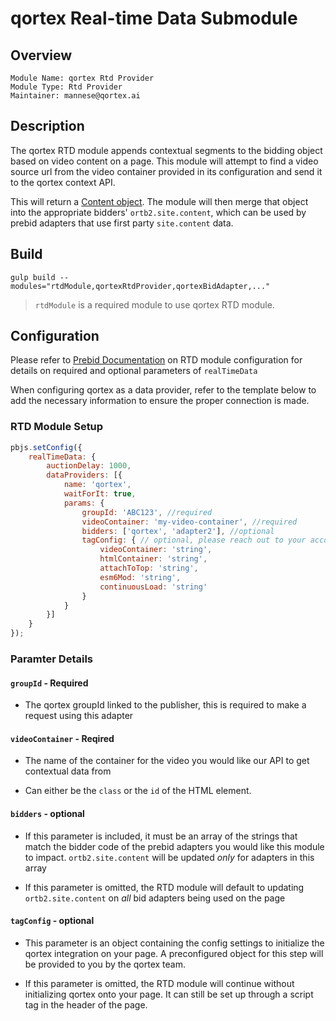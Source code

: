 # qortex Real-time Data Submodule

## Overview

```
Module Name: qortex Rtd Provider
Module Type: Rtd Provider
Maintainer: mannese@qortex.ai
```

## Description

The qortex RTD module appends contextual segments to the bidding object based on video content on a page. This module will attempt to find a video source url from the video container provided in its configuration and send it to the qortex context API. 

This will return a [Content object](https://www.iab.com/wp-content/uploads/2016/03/OpenRTB-API-Specification-Version-2-5-FINAL.pdf#page=26). The module will then merge that object into the appropriate bidders' `ortb2.site.content`, which can be used by prebid adapters that use first party `site.content` data.

## Build
```
gulp build --modules="rtdModule,qortexRtdProvider,qortexBidAdapter,..."  
```

> `rtdModule` is a required module to use qortex RTD module.

## Configuration

Please refer to [Prebid Documentation](https://docs.prebid.org/dev-docs/publisher-api-reference/setConfig.html#setConfig-realTimeData) on RTD module configuration for details on required and optional parameters of `realTimeData`

When configuring qortex as a data provider, refer to the template below to add the necessary information to ensure the proper connection is made.  

### RTD Module Setup

```javascript
pbjs.setConfig({
    realTimeData: {
        auctionDelay: 1000,
        dataProviders: [{
            name: 'qortex',
            waitForIt: true,
            params: {
                groupId: 'ABC123', //required
                videoContainer: 'my-video-container', //required
                bidders: ['qortex', 'adapter2'], //optional
                tagConfig: { // optional, please reach out to your account manager for configuration reccommendation
                    videoContainer: 'string',
                    htmlContainer: 'string',
                    attachToTop: 'string',
                    esm6Mod: 'string',
                    continuousLoad: 'string'
                }
            }
        }]
    }
});
```

### Paramter Details

#### `groupId` - Required
- The qortex groupId linked to the publisher, this is required to make a request using this adapter

#### `videoContainer` - Reqired
- The name of the container for the video you would like our API to get contextual data from

- Can either be the `class` or the `id` of the HTML element. 

#### `bidders` - optional
- If this parameter is included, it must be an array of the strings that match the bidder code of the prebid adapters you would like this module to impact. `ortb2.site.content` will be updated *only* for adapters in this array

- If this parameter is omitted, the RTD module will default to updating  `ortb2.site.content` on *all* bid adapters being used on the page

#### `tagConfig` - optional
- This parameter is an object containing the config settings to initialize the qortex integration on your page. A preconfigured object for this step will be provided to you by the qortex team.

- If this parameter is omitted, the RTD module will continue without initializing qortex onto your page. It can still be set up through a script tag in the header of the page.